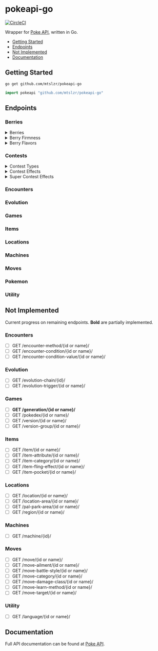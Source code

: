 # pokeapi-go
[![CircleCI](https://circleci.com/gh/mtslzr/pokeapi-go.svg?style=svg)](https://circleci.com/gh/mtslzr/pokeapi-go)

Wrapper for [Poke API](https://pokeapi.co), written in Go.

* [Getting Started](#getting-started)
* [Endpoints](#endpoints)
* [Not Implemented](#not-implemented)
* [Documentation](#documentation)

## Getting Started

```bash
go get github.com/mtslzr/pokeapi-go
```

```go
import pokeapi "github.com/mtslzr/pokeapi-go"
```

## Endpoints

### Berries

<details>
  <summary>Berries</summary>
  
  #### Get Berries

  ```go
  b := pokeapi.Resource("berry")
  ```

  #### Get Berry

  *Must pass an ID (e.g. "1") or name (e.g. "cheri").*

  ```go
  b := pokeapi.Berry("cheri")
  ```

</details>

<details>
  <summary>Berry Firmness</summary>
  
  #### Get Berry Firmnesses

  ```go
  b := pokeapi.Resource("berry-firmness")
  ```

  #### Get Berry Firmness

  *Must pass an ID (e.g. "1") or name (e.g. "very-soft").*

  ```go
  b := pokeapi.BerryFirmness("very-soft")
  ```

</details>

<details>
  <summary>Berry Flavors</summary>
  
  #### Get Berry Flavors

  ```go
  b := pokeapi.Resource("berry-flavor")
  ```

  #### Get Berry Flavor

  *Must pass an ID (e.g. "1") or name (e.g. "spicy").*

  ```go
  b := pokeapi.BerryFlavor("spicy")
  ```

</details>

### Contests

<details>
  <summary>Contest Types</summary>
  
  #### Get Contest Types

  ```go
  b := pokeapi.Resource("berry")
  ```

  #### Get Contest Type

  *Must pass an ID (e.g. "1") or name (e.g. "cool").*

  ```go
  b := pokeapi.ContestType("cool")
  ```

</details>

<details>
  <summary>Contest Effects</summary>
  
  #### Get Contest Effects

  ```go
  b := pokeapi.Resource("contest-effect")
  ```

  #### Get Contest Effect

  *Must pass an ID (e.g. "1").*

  ```go
  b := pokeapi.ContestType("1")
  ```

</details>

<details>
  <summary>Super Contest Effects</summary>
  
  #### Get Super Contest Effects

  ```go
  b := pokeapi.Resource("super-contest-effect")
  ```

  #### Get Super Contest Effect

  *Must pass an ID (e.g. "1").*

  ```go
  b := pokeapi.ContestType("1")
  ```

</details>

### Encounters

### Evolution

### Games

### Items

### Locations

### Machines

### Moves

### Pokemon

### Utility

## Not Implemented

Current progress on remaining endpoints. **Bold** are partially implemented.

### Encounters
- [ ] GET /encounter-method/{id or name}/
- [ ] GET /encounter-condition/{id or name}/
- [ ] GET /encounter-condition-value/{id or name}/
### Evolution
- [ ] GET /evolution-chain/{id}/
- [ ] GET /evolution-trigger/{id or name}/
### Games
- [ ] **GET /generation/{id or name}/**
- [ ] GET /pokedex/{id or name}/
- [ ] GET /version/{id or name}/
- [ ] GET /version-group/{id or name}/
### Items
- [ ] GET /item/{id or name}/
- [ ] GET /item-attribute/{id or name}/
- [ ] GET /item-category/{id or name}/
- [ ] GET /item-fling-effect/{id or name}/
- [ ] GET /item-pocket/{id or name}/
### Locations
- [ ] GET /location/{id or name}/
- [ ] GET /location-area/{id or name}/
- [ ] GET /pal-park-area/{id or name}/
- [ ] GET /region/{id or name}/
### Machines
- [ ] GET /machine/{id}/
### Moves
- [ ] GET /move/{id or name}/
- [ ] GET /move-ailment/{id or name}/
- [ ] GET /move-battle-style/{id or name}/
- [ ] GET /move-category/{id or name}/
- [ ] GET /move-damage-class/{id or name}/
- [ ] GET /move-learn-method/{id or name}/
- [ ] GET /move-target/{id or name}/
### Utility
- [ ] GET /language/{id or name}/

## Documentation

Full API documentation can be found at [Poke API](https://pokeapi.co/docs/v2.html).